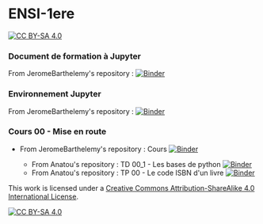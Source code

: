 # ENSI-1ere
[![CC BY-SA 4.0][cc-by-sa-shield]][cc-by-sa]




### Document de formation à Jupyter
From JeromeBarthelemy's repository : 
[![Binder](https://mybinder.org/badge_logo.svg)](https://mybinder.org/v2/gh/jcamponovo/NSIterm/master?filepath=presentation.ipynb)

### Environnement Jupyter
From JeromeBarthelemy's repository : 
[![Binder](https://mybinder.org/badge_logo.svg)](https://mybinder.org/v2/gh/JeromeBarthelemy/NSI1ere/master?urlpath=apps/environnement.ipynb)

### Cours 00 - Mise en route
* From JeromeBarthelemy's repository : Cours [![Binder](https://mybinder.org/badge_logo.svg)](https://mybinder.org/v2/gh/JeromeBarthelemy/NSI1ere/master?filepath=cours_00.ipynb)
    
     * From Anatou's repository : TD 00_1 - Les bases de python [![Binder](https://mybinder.org/badge_logo.svg)](https://mybinder.org/v2/gh/Anatou/ENSI-1ere/master?filepath=TD_00_1.ipynb)
     * From Anatou's repository : TP 00 - Le code ISBN d'un livre [![Binder](https://mybinder.org/badge_logo.svg)](https://mybinder.org/v2/gh/Anatou/ENSI-1ere/master?filepath=TP_00.ipynb)
     
     
     
This work is licensed under a
[Creative Commons Attribution-ShareAlike 4.0 International License][cc-by-sa].

[![CC BY-SA 4.0][cc-by-sa-image]][cc-by-sa]

[cc-by-sa]: http://creativecommons.org/licenses/by-sa/4.0/
[cc-by-sa-image]: https://licensebuttons.net/l/by-sa/4.0/88x31.png
[cc-by-sa-shield]: https://img.shields.io/badge/License-CC%20BY--SA%204.0-lightgrey.svg

